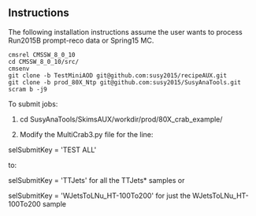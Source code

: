 ## Instructions

The following installation instructions assume the user wants to process Run2015B prompt-reco data or Spring15 MC.

```
cmsrel CMSSW_8_0_10
cd CMSSW_8_0_10/src/
cmsenv
git clone -b TestMiniAOD git@github.com:susy2015/recipeAUX.git
git clone -b prod_80X_Ntp git@github.com:susy2015/SusyAnaTools.git
scram b -j9
```

To submit jobs:

1. cd SusyAnaTools/SkimsAUX/workdir/prod/80X_crab_example/

2. Modify the MultiCrab3.py file for the line:

selSubmitKey = 'TEST ALL'

to:

selSubmitKey = 'TTJets' for all the TTJets* samples or

selSubmitKey = 'WJetsToLNu_HT-100To200' for just the WJetsToLNu_HT-100To200 sample
